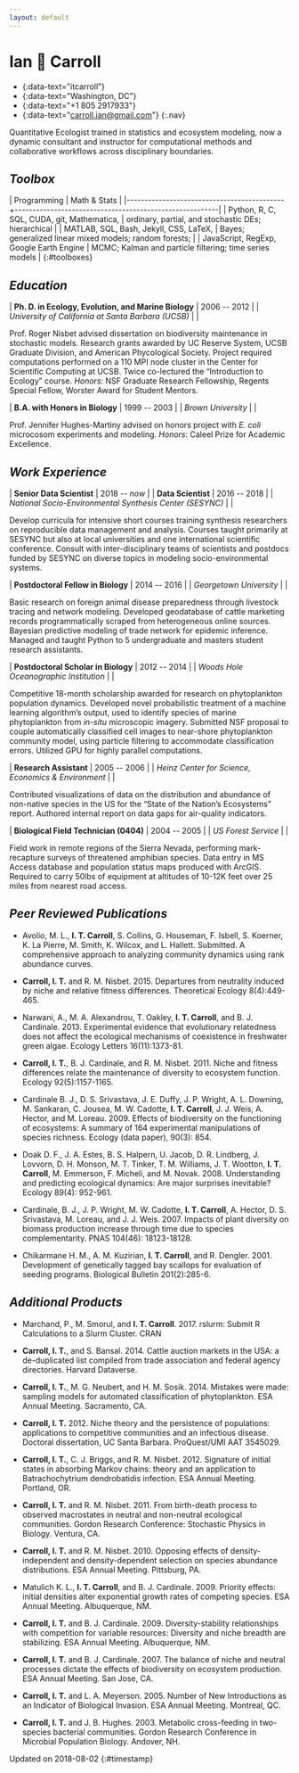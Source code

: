 ```yaml
---
layout: default
---
```


# Ian 🌱 Carroll

- [<i class="fab fa-github"></i>]{:data-text="itcarroll"}
- [<i class="fas fa-map-marker-alt"></i>]{:data-text="Washington, DC"}
- [<i class="fas fa-phone"></i>]{:data-text="+1 805 2917933"}
- [<i class="fas fa-envelope"></i>]{:data-text="carroll.ian@gmail.com"}
{:.nav}

Quantitative Ecologist trained in statistics and ecosystem modeling,
now a dynamic consultant and instructor for computational methods and
collaborative workflows across disciplinary boundaries.


## _Toolbox_

| Programming                                | Math & Stats                                            |
|--------------------------------------------+---------------------------------------------------------|
| Python, R, C, SQL, CUDA, git, Mathematica, | ordinary, partial, and stochastic DEs; hierarchical     |
| MATLAB, SQL, Bash, Jekyll, CSS, LaTeX,     | Bayes; generalized linear mixed models; random forests; |
| JavaScript, RegExp, Google Earth Engine    | MCMC; Kalman and particle filtering; time series models |
{:#toolboxes}

## _Education_

| **Ph. D. in Ecology, Evolution, and Marine Biology** | 2006 -- 2012 |
| *University of California at Santa Barbara (UCSB)*   |              |

Prof. Roger Nisbet advised dissertation on biodiversity maintenance in
stochastic models. Research grants awarded by UC Reserve System, UCSB
Graduate Division, and American Phycological Society. Project
required computations performed on a 110 MPI node cluster in the
Center for Scientific Computing at UCSB. Twice co-lectured the
“Introduction to Ecology” course. *Honors*: NSF Graduate Research
Fellowship, Regents Special Fellow, Worster Award for Student Mentors.

| **B.A. with Honors in Biology** | 1999 -- 2003 |
| *Brown University*              |              |

Prof. Jennifer Hughes-Martiny advised on honors project with *E. coli*
microcosom experiments and modeling. *Honors*: Caleel Prize for
Academic Excellence.


## _Work Experience_

| **Senior Data Scientist**                                | 2018 -- *now* |
| **Data Scientist**                                       | 2016 -- 2018  |
| *National Socio-Environmental Synthesis Center (SESYNC)* |               |

Develop curricula for intensive short courses training synthesis
researchers on reproducible data management and analysis. Courses
taught primarily at SESYNC but also at local universities and one
international scientific conference. Consult with inter-disciplinary
teams of scientists and postdocs funded by SESYNC on diverse topics in
modeling socio-environmental systems.

| **Postdoctoral Fellow in Biology** | 2014 -- 2016 |
| *Georgetown University*            |              |

Basic research on foreign animal disease preparedness through
livestock tracing and network modeling. Developed geodatabase of
cattle marketing records programmatically scraped from heterogeneous
online sources. Bayesian predictive modeling of trade network for
epidemic inference. Managed and taught Python to 5 undergraduate and
masters student research assistants.

| **Postdoctoral Scholar in Biology**    | 2012 -- 2014 |
| *Woods Hole Oceanographic Institution* |              |

Competitive 18-month scholarship awarded for research on phytoplankton
population dynamics. Developed novel probabilistic treatment of a
machine learning algorithm’s output, used to identify species of
marine phytoplankton from *in-situ* microscopic imagery. Submitted NSF
proposal to couple automatically classified cell images to near-shore
phytoplankton community model, using particle filtering to accommodate
classification errors. Utilized GPU for highly parallel computations.

| **Research Assistant**                              | 2005 -- 2006 |
| *Heinz Center for Science, Economics & Environment* |              |

Contributed visualizations of data on the distribution and abundance
of non-native species in the US for the “State of the Nation’s
Ecosystems” report. Authored internal report on data gaps for
air-quality indicators.

| **Biological Field Technician (0404)** | 2004 -- 2005 |
| *US Forest Service*                    |              |

Field work in remote regions of the Sierra Nevada, performing
mark-recapture surveys of threatened amphibian species. Data entry in
MS Access database and population status maps produced with
ArcGIS. Required to carry 50lbs of equipment at altitudes of 10-12K
feet over 25 miles from nearest road access.

## _Peer Reviewed Publications_

- Avolio, M. L., **I. T. Carroll**, S. Collins, G. Houseman,
  F. Isbell, S. Koerner, K. La Pierre, M. Smith, K. Wilcox, and
  L. Hallett. Submitted. A comprehensive approach to analyzing
  community dynamics using rank abundance curves.

- **Carroll, I. T.** and R. M. Nisbet. 2015. Departures from
  neutrality induced by niche and relative fitness
  differences. Theoretical Ecology 8(4):449-465.

- Narwani, A., M. A. Alexandrou, T. Oakley, **I. T. Carroll**, and
  B. J. Cardinale. 2013. Experimental evidence that evolutionary
  relatedness does not affect the ecological mechanisms of coexistence
  in freshwater green algae. Ecology Letters 16(11):1373-81.

- **Carroll, I. T.**, B. J. Cardinale, and R. M. Nisbet. 2011. Niche
  and fitness differences relate the maintenance of diversity to
  ecosystem function. Ecology 92(5):1157-1165.

- Cardinale B. J., D. S. Srivastava, J. E. Duffy, J. P. Wright,
  A. L. Downing, M. Sankaran, C. Jousea, M. W. Cadotte,
  **I. T. Carroll**, J. J. Weis, A. Hector, and
  M. Loreau. 2009. Effects of biodiversity on the functioning of
  ecosystems: A summary of 164 experimental manipulations of species
  richness. Ecology (data paper), 90(3): 854.

- Doak D. F., J. A. Estes, B. S. Halpern, U. Jacob, D. R. Lindberg,
  J. Lovvorn, D. H. Monson, M. T. Tinker, T. M. Williams,
  J. T. Wootton, **I. T. Carroll**, M. Emmerson, F. Micheli, and
  M. Novak. 2008. Understanding and predicting ecological dynamics:
  Are major surprises inevitable? Ecology 89(4): 952-961.

- Cardinale, B. J., J. P. Wright, M. W. Cadotte, **I. T. Carroll**,
  A. Hector, D. S. Srivastava, M. Loreau, and J. J. Weis. 2007. Impacts
  of plant diversity on biomass production increase through time due
  to species complementarity. PNAS 104(46): 18123-18128.

- Chikarmane H. M., A. M. Kuzirian, **I. T. Carroll**, and
  R. Dengler. 2001. Development of genetically tagged bay scallops for
  evaluation of seeding programs. Biological Bulletin 201(2):285-6.


## _Additional Products_

- Marchand, P., M. Smorul, and **I. T. Carroll**. 2017. rslurm: Submit
  R Calculations to a Slurm Cluster. CRAN

- **Carroll, I. T.**, and S. Bansal. 2014. Cattle auction markets in
  the USA: a de-duplicated list compiled from trade association and
  federal agency directories. Harvard Dataverse.

- **Carroll, I. T.**, M. G. Neubert, and H. M. Sosik. 2014. Mistakes
  were made: sampling models for automated classification of
  phytoplankton. ESA Annual Meeting. Sacramento, CA.

- **Carroll, I. T.** 2012. Niche theory and the persistence of
  populations: applications to competitive communities and an
  infectious disease. Doctoral dissertation, UC Santa
  Barbara. ProQuest/UMI AAT 3545029.

- **Carroll, I. T.**, C. J. Briggs, and R. M. Nisbet. 2012. Signature
  of initial states in absorbing Markov chains: theory and an
  application to Batrachochytrium dendrobatidis infection. ESA Annual
  Meeting. Portland, OR.

- **Carroll, I. T.** and R. M. Nisbet. 2011. From birth-death process to
  observed macrostates in neutral and non-neutral ecological
  communities. Gordon Research Conference: Stochastic Physics in
  Biology. Ventura, CA.

- **Carroll, I. T.** and R. M. Nisbet. 2010. Opposing effects of
  density-independent and density-dependent selection on species
  abundance distributions. ESA Annual Meeting. Pittsburg, PA.

- Matulich K. L., **I. T. Carroll**, and B. J. Cardinale. 2009.
  Priority effects: initial densities alter exponential growth rates
  of competing species. ESA Annual Meeting. Albuquerque, NM.

- **Carroll, I. T.** and B. J. Cardinale. 2009. Diversity-stability
  relationships with competition for variable resources: Diversity and
  niche breadth are stabilizing. ESA Annual Meeting. Albuquerque, NM.

- **Carroll, I. T.** and B. J. Cardinale. 2007. The balance of niche and
  neutral processes dictate the effects of biodiversity on ecosystem
  production. ESA Annual Meeting. San Jose, CA.

- **Carroll, I. T.** and L. A. Meyerson. 2005. Number of New Introductions
  as an Indicator of Biological Invasion. ESA Annual Meeting. Montreal, QC.

- **Carroll, I. T.** and J. B. Hughes. 2003. Metabolic cross-feeding in
  two-species bacterial communities. Gordon Research Conference in
  Microbial Population Biology. Andover, NH.

Updated on 2018-08-02
{:#timestamp}

[<i class="fab fa-github"></i>]: https://github.com/itcarroll
[<i class="fas fa-map-marker-alt"></i>]: https://www.google.com/maps/place/Washington,+DC
[<i class="fas fa-phone"></i>]: tel:+18052917933
[<i class="fas fa-envelope"></i>]: mailto:carroll.ian@gmail.com
